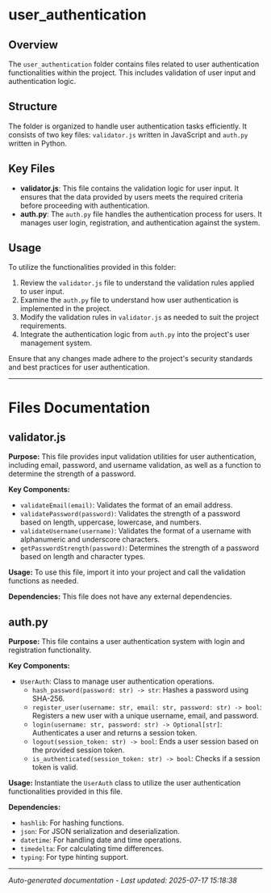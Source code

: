 # user_authentication

## Overview
The `user_authentication` folder contains files related to user authentication functionalities within the project. This includes validation of user input and authentication logic.

## Structure
The folder is organized to handle user authentication tasks efficiently. It consists of two key files: `validator.js` written in JavaScript and `auth.py` written in Python.

## Key Files
- **validator.js**: This file contains the validation logic for user input. It ensures that the data provided by users meets the required criteria before proceeding with authentication.
- **auth.py**: The `auth.py` file handles the authentication process for users. It manages user login, registration, and authentication against the system.

## Usage
To utilize the functionalities provided in this folder:
1. Review the `validator.js` file to understand the validation rules applied to user input.
2. Examine the `auth.py` file to understand how user authentication is implemented in the project.
3. Modify the validation rules in `validator.js` as needed to suit the project requirements.
4. Integrate the authentication logic from `auth.py` into the project's user management system.

Ensure that any changes made adhere to the project's security standards and best practices for user authentication.

---

# Files Documentation

## validator.js

**Purpose:** This file provides input validation utilities for user authentication, including email, password, and username validation, as well as a function to determine the strength of a password.

**Key Components:**
- `validateEmail(email)`: Validates the format of an email address.
- `validatePassword(password)`: Validates the strength of a password based on length, uppercase, lowercase, and numbers.
- `validateUsername(username)`: Validates the format of a username with alphanumeric and underscore characters.
- `getPasswordStrength(password)`: Determines the strength of a password based on length and character types.

**Usage:** To use this file, import it into your project and call the validation functions as needed.

**Dependencies:** This file does not have any external dependencies.

## auth.py

**Purpose:** This file contains a user authentication system with login and registration functionality.

**Key Components:**
- `UserAuth`: Class to manage user authentication operations.
  - `hash_password(password: str) -> str`: Hashes a password using SHA-256.
  - `register_user(username: str, email: str, password: str) -> bool`: Registers a new user with a unique username, email, and password.
  - `login(username: str, password: str) -> Optional[str]`: Authenticates a user and returns a session token.
  - `logout(session_token: str) -> bool`: Ends a user session based on the provided session token.
  - `is_authenticated(session_token: str) -> bool`: Checks if a session token is valid.

**Usage:** Instantiate the `UserAuth` class to utilize the user authentication functionalities provided in this file.

**Dependencies:**
- `hashlib`: For hashing functions.
- `json`: For JSON serialization and deserialization.
- `datetime`: For handling date and time operations.
- `timedelta`: For calculating time differences.
- `typing`: For type hinting support.

---
*Auto-generated documentation - Last updated: 2025-07-17 15:18:38*
